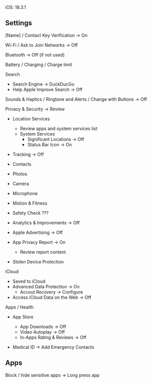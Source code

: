 iOS: 18.3.1


Settings
--------

[Name] / Contact Key Verification -> On


Wi-Fi / Ask to Join Networks -> Off


Bluetooth -> Off (if not used)


Battery / Charging / Charge limit


Search
  * Search Engine -> DuckDucGo
  * Help Apple Improve Search -> Off


Sounds & Haptics / Ringtone and Alerts / Change with Buttons -> Off



Privacy & Security -> Review 

  * Location Services
    * Review apps and system services list
    * System Services
      * Significant Locations -> Off
      * Status Bar Icon -> On
  * Tracking -> Off

  * Contacts
  * Photos

  * Camera
  * Microphone
  * Motion & Fitness

  * Safety Check ???

  * Analytics & Improvements -> Off
  * Apple Advertising -> Off

  * App Privacy Report -> On
    * Review report content

  * Stolen Device Protection



iCloud

  * Saved to iCloud
  * Advanced Data Protection -> On
    * Accout Recovery -> Configure 
  * Access iCloud Data on the Web -> Off



Apps / Health

  * App Store
    * App Downloads -> Off
    * Video Autoplay -> Off
    * In-Apps Rating & Reviews -> Off

  * Medical ID -> Add Emergency Contacts


Apps
----

Block / hide sensitive apps -> Long press app
